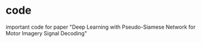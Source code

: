 # code
important code for paper "Deep Learning with Pseudo-Siamese Network for Motor Imagery Signal Decoding"
